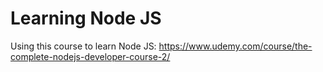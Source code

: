 # Learning Node JS

Using this course to learn Node JS: https://www.udemy.com/course/the-complete-nodejs-developer-course-2/
